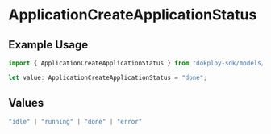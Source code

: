 # ApplicationCreateApplicationStatus

## Example Usage

```typescript
import { ApplicationCreateApplicationStatus } from "dokploy-sdk/models/operations";

let value: ApplicationCreateApplicationStatus = "done";
```

## Values

```typescript
"idle" | "running" | "done" | "error"
```